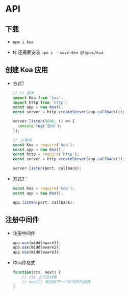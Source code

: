 # API

## 下载

  - `npm i koa`

  - ts 还需要安装 `npm i --save-dev @types/koa`

## 创建 Koa 应用

  - 方式1

    ```javascript
    // ts 版本
    import Koa from 'koa';
    import http from 'http';
    const app = new Koa();
    const server = http.createServer(app.callback());

    server.listen(8080, () => {
      console.log('启动');
    });
    ```

    ```javascript
    // js版本
    const Koa = require('koa');
    const app = new Koa();
    const http = require('http');
    const server = http.createServer(app.callback());

    server.listen(port, callback);
    ```

  - 方式2：

    ```javascript
    const Koa = require('koa');
    const app = new Koa();

    app.listen(port, callback);
    ```

## 注册中间件

  - 注册中间件

    ```javascript
    app.use(middleware1);
    app.use(middleware2);
    app.use(middleware3);
    ```

  - 中间件格式

    ```javascript
    function(ctx, next) {
        // ctx 上下文对象
        // next() 移交给下一个中间件的函数
    }
    ```
